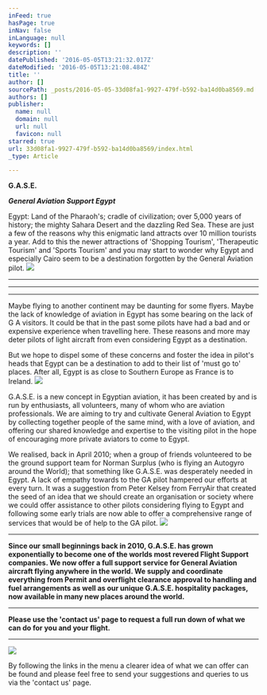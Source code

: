 ```yaml
---
inFeed: true
hasPage: true
inNav: false
inLanguage: null
keywords: []
description: ''
datePublished: '2016-05-05T13:21:32.017Z'
dateModified: '2016-05-05T13:21:08.484Z'
title: ''
author: []
sourcePath: _posts/2016-05-05-33d08fa1-9927-479f-b592-ba14d0ba8569.md
authors: []
publisher:
  name: null
  domain: null
  url: null
  favicon: null
starred: true
url: 33d08fa1-9927-479f-b592-ba14d0ba8569/index.html
_type: Article

---
```

**G.A.S.E.**

**_General Aviation Support Egypt_**

Egypt: Land of the Pharaoh's; cradle of civilization; over 5,000 years of history; the mighty Sahara Desert and the dazzling Red Sea. These are just a few of the reasons why this enigmatic land attracts over 10 million tourists a year. Add to this the newer attractions of 'Shopping Tourism', 'Therapeutic Tourism' and 'Sports Tourism' and you may start to wonder why Egypt and especially Cairo seem to be a destination forgotten by the General Aviation pilot.
![](https://the-grid-user-content.s3-us-west-2.amazonaws.com/55eac9b1-25d6-46bb-b871-857754d79787.jpg)

****

****

****

Maybe flying to another continent may be daunting for some flyers. Maybe the lack of knowledge of aviation in Egypt has some bearing on the lack of G A visitors. It could be that in the past some pilots have had a bad and or expensive experience when travelling here. These reasons and more may deter pilots of light aircraft from even considering Egypt as a destination. 

But we hope to dispel some of these concerns and foster the idea in pilot's heads that Egypt can be a destination to add to their list of 'must go to' places. After all, Egypt is as close to Southern Europe as France is to Ireland.
![](https://the-grid-user-content.s3-us-west-2.amazonaws.com/8e95ce05-ca59-46bd-8c1d-5c6f66da8e09.jpg)

G.A.S.E. is a new concept in Egyptian aviation, it has been created by and is run by enthusiasts, all volunteers, many of whom who are aviation professionals. We are aiming to try and cultivate General Aviation to Egypt by collecting together people of the same mind, with a love of aviation, and offering our shared knowledge and expertise to the visiting pilot in the hope of encouraging more private aviators to come to Egypt. 

We realised, back in April 2010; when a group of friends volunteered to be the ground support team for Norman Surplus (who is flying an Autogyro around the World); that something like G.A.S.E. was desperately needed in Egypt. A lack of empathy towards to the GA pilot hampered our efforts at every turn. It was a suggestion from Peter Kelsey from FerryAir that created the seed of an idea that we should create an organisation or society where we could offer assistance to other pilots considering flying to Egypt and following some early trials are now able to offer a comprehensive range of services that would be of help to the GA pilot.
![](https://the-grid-user-content.s3-us-west-2.amazonaws.com/3448d193-6595-4a9a-a95e-f66a33e3cd86.jpg)

****

**Since our small beginnings back in 2010, G.A.S.E. has grown exponentially to become one of the worlds most revered Flight Support companies. We now offer a full support service for General Aviation aircraft flying anywhere in the world. We supply and coordinate everything from Permit and overflight clearance approval to handling and fuel arrangements as well as our unique G.A.S.E. hospitality packages, now available in many new places around the world.**

****

**Please use the 'contact us' page to request a full run down of what we can do for you and your flight.**

****
![](https://the-grid-user-content.s3-us-west-2.amazonaws.com/09ef69e2-cf5f-4fb0-b1e5-2cc55a6f5053.jpg)

By following the links in the menu a clearer idea of what we can offer can be found and please feel free to send your suggestions and queries to us via the 'contact us' page.